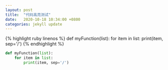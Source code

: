 ```yaml
---
layout: post
title:  "代码高亮测试"
date:   2020-10-18 10:34:00 +0800
categories: jekyll update
---
```

{% highlight ruby linenos %}
def myFunction(list):
    for item in list:
        print(item, sep='/')
{% endhighlight %}

```python
def myFunction(list):
    for item in list:
        print(item, sep='/')

```

